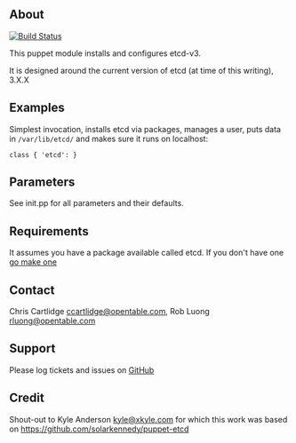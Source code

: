 About
------
[![Build Status](https://travis-ci.org/opentable/puppet-etcd-v3.png)](https://travis-ci.org/opentable/puppet-etcd-v3)

This puppet module installs and configures etcd-v3.

It is designed around the current version of etcd (at time of this writing), 3.X.X

Examples
---------
Simplest invocation, installs etcd via packages, manages a user, puts data in
`/var/lib/etcd/` and makes sure it runs on localhost:

    class { 'etcd': }

Parameters
----------
See init.pp for all parameters and their defaults.

Requirements
-----------
It assumes you have a package available called etcd. If you don't have one
[go make one](https://github.com/solarkennedy/etcd-packages)

Contact
-------
Chris Cartlidge <ccartlidge@opentable.com>, Rob Luong <rluong@opentable.com>

Support
-------
Please log tickets and issues on [GitHub](https://github.com/opentable/puppet-etcd-v3/issues)

Credit
-------
 Shout-out to Kyle Anderson <kyle@xkyle.com> for which this work was based on https://github.com/solarkennedy/puppet-etcd
